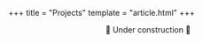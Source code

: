 +++
title = "Projects"
template = "article.html"
+++

<div style="text-align: center">🚧 Under construction 🚧</div>